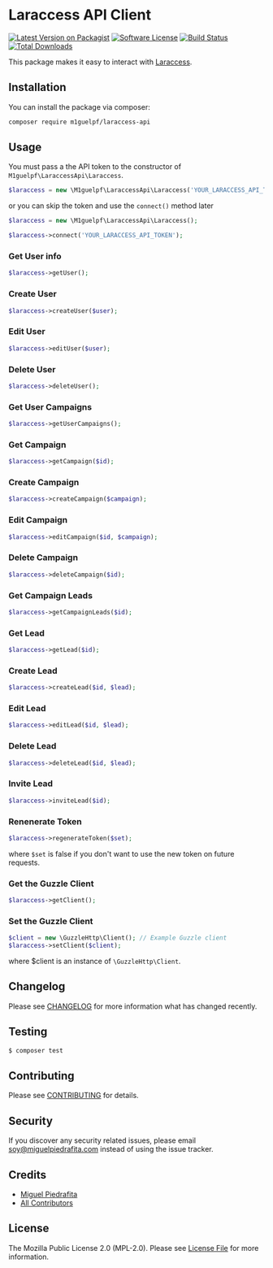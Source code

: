 # Laraccess API Client


[![Latest Version on Packagist](https://img.shields.io/packagist/v/m1guelpf/laraccess-api.svg?style=flat-square)](https://packagist.org/packages/m1guelpf/laraccess-api)
[![Software License](https://img.shields.io/github/license/m1guelpf/laraccess-api.svg?style=flat-square)](LICENSE.md)
[![Build Status](https://img.shields.io/travis/m1guelpf/laraccess-api/master.svg?style=flat-square)](https://travis-ci.org/m1guelpf/laraccess-api)
[![Total Downloads](https://img.shields.io/packagist/dt/m1guelpf/laraccess-api.svg?style=flat-square)](https://packagist.org/packages/m1guelpf/laraccess-api)

This package makes it easy to interact with [Laraccess](https://github.com/m1guelpf/laraccess).

## Installation

You can install the package via composer:

``` bash
composer require m1guelpf/laraccess-api
```

## Usage

You must pass a the API token to the constructor of `M1guelpf\LaraccessApi\Laraccess`.

``` php
$laraccess = new \M1guelpf\LaraccessApi\Laraccess('YOUR_LARACCESS_API_TOKEN');
```

or you can skip the token and use the `connect()` method later

``` php
$laraccess = new \M1guelpf\LaraccessApi\Laraccess();

$laraccess->connect('YOUR_LARACCESS_API_TOKEN');
```

### Get User info
``` php
$laraccess->getUser();
```

### Create User
``` php
$laraccess->createUser($user);
```

### Edit User
``` php
$laraccess->editUser($user);
```

### Delete User
``` php
$laraccess->deleteUser();
```

### Get User Campaigns
``` php
$laraccess->getUserCampaigns();
```

### Get Campaign
``` php
$laraccess->getCampaign($id);
```

### Create Campaign
``` php
$laraccess->createCampaign($campaign);
```

### Edit Campaign
``` php
$laraccess->editCampaign($id, $campaign);
```

### Delete Campaign
``` php
$laraccess->deleteCampaign($id);
```

### Get Campaign Leads
``` php
$laraccess->getCampaignLeads($id);
```

### Get Lead
``` php
$laraccess->getLead($id);
```

### Create Lead
``` php
$laraccess->createLead($id, $lead);
```

### Edit Lead
``` php
$laraccess->editLead($id, $lead);
```

### Delete Lead
``` php
$laraccess->deleteLead($id, $lead);
```

### Invite Lead
``` php
$laraccess->inviteLead($id);
```

### Renenerate Token

``` php
$laraccess->regenerateToken($set);
```
where `$set` is false if you don't want to use the new token on future requests.

### Get the Guzzle Client

``` php
$laraccess->getClient();
```

### Set the Guzzle Client

``` php
$client = new \GuzzleHttp\Client(); // Example Guzzle client
$laraccess->setClient($client);
```
where $client is an instance of `\GuzzleHttp\Client`.

## Changelog

Please see [CHANGELOG](CHANGELOG.md) for more information what has changed recently.

## Testing

``` bash
$ composer test
```

## Contributing

Please see [CONTRIBUTING](CONTRIBUTING.md) for details.

## Security

If you discover any security related issues, please email soy@miguelpiedrafita.com instead of using the issue tracker.

## Credits

- [Miguel Piedrafita](https://github.com/m1guelpf)
- [All Contributors](../../contributors)

## License

The Mozilla Public License 2.0 (MPL-2.0). Please see [License File](LICENSE.md) for more information.
